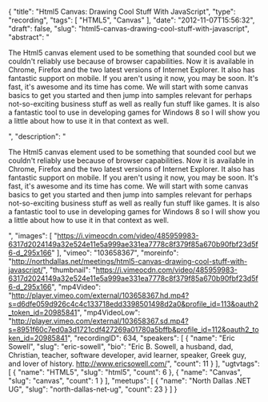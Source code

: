 {
  "title": "Html5 Canvas: Drawing Cool Stuff With JavaScript",
  "type": "recording",
  "tags": [
    "HTML5",
    "Canvas"
  ],
  "date": "2012-11-07T15:56:32",
  "draft": false,
  "slug": "html5-canvas-drawing-cool-stuff-with-javascript",
  "abstract": "<p>The Html5 canvas element used to be something that sounded cool but we couldn't reliably use because of browser capabilities. Now it is available in Chrome, Firefox and the two latest versions of Internet Explorer. It also has fantastic support on mobile. If you aren't using it now, you may be soon. It's fast, it's awesome and its time has come. We will start with some canvas basics to get you started and then jump into samples relevant for perhaps not-so-exciting business stuff as well as really fun stuff like games. It is also a fantastic tool to use in developing games for Windows 8 so I will show you a little about how to use it in that context as well.</p>",
  "description": "<p>The Html5 canvas element used to be something that sounded cool but we couldn't reliably use because of browser capabilities. Now it is available in Chrome, Firefox and the two latest versions of Internet Explorer. It also has fantastic support on mobile. If you aren't using it now, you may be soon. It's fast, it's awesome and its time has come. We will start with some canvas basics to get you started and then jump into samples relevant for perhaps not-so-exciting business stuff as well as really fun stuff like games. It is also a fantastic tool to use in developing games for Windows 8 so I will show you a little about how to use it in that context as well.</p>",
  "images": [
    "https://i.vimeocdn.com/video/485959983-6317d2024149a32e524e11e5a999ae331ea7778c8f379f85a670b90fbf23d5f6-d_295x166"
  ],
  "vimeo": "103658367",
  "moreinfo": "http://northdallas.net/meetings/html5-canvas-drawing-cool-stuff-with-javascript/",
  "thumbnail": "https://i.vimeocdn.com/video/485959983-6317d2024149a32e524e11e5a999ae331ea7778c8f379f85a670b90fbf23d5f6-d_295x166",
  "mp4Video": "http://player.vimeo.com/external/103658367.hd.mp4?s=d6dfe059d926c4c4c133718edd3398501498d2a0&profile_id=113&oauth2_token_id=20985841",
  "mp4VideoLow": "http://player.vimeo.com/external/103658367.sd.mp4?s=8951f60c7ed0a3d1721cdf427269a01780a5bffb&profile_id=112&oauth2_token_id=20985841",
  "recordingID": 634,
  "speakers": [
    {
      "name": "Eric Sowell",
      "slug": "eric-sowell",
      "bio": "Eric B. Sowell, a husband, dad, Christian, teacher, software developer, avid learner, speaker, Greek guy, and lover of history.  http://www.ericsowell.com/",
      "count": 11
    }
  ],
  "ugtvtags": [
    {
      "name": "HTML5",
      "slug": "html5",
      "count": 6
    },
    {
      "name": "Canvas",
      "slug": "canvas",
      "count": 1
    }
  ],
  "meetups": [
    {
      "name": "North Dallas .NET UG",
      "slug": "north-dallas-net-ug",
      "count": 23
    }
  ]
}